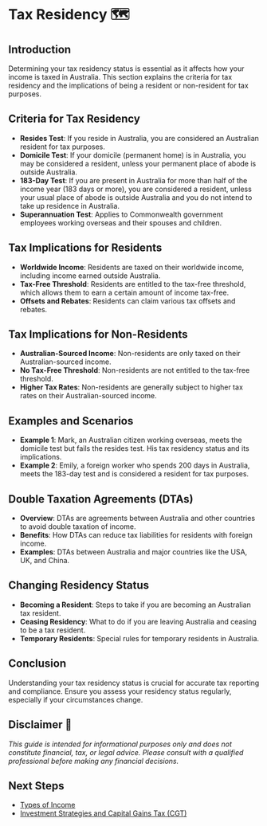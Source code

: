 # Tax Residency 🗺️

## Introduction

Determining your tax residency status is essential as it affects how your income is taxed in Australia. This section explains the criteria for tax residency and the implications of being a resident or non-resident for tax purposes.

## Criteria for Tax Residency

- **Resides Test**: If you reside in Australia, you are considered an Australian resident for tax purposes.
- **Domicile Test**: If your domicile (permanent home) is in Australia, you may be considered a resident, unless your permanent place of abode is outside Australia.
- **183-Day Test**: If you are present in Australia for more than half of the income year (183 days or more), you are considered a resident, unless your usual place of abode is outside Australia and you do not intend to take up residence in Australia.
- **Superannuation Test**: Applies to Commonwealth government employees working overseas and their spouses and children.

## Tax Implications for Residents

- **Worldwide Income**: Residents are taxed on their worldwide income, including income earned outside Australia.
- **Tax-Free Threshold**: Residents are entitled to the tax-free threshold, which allows them to earn a certain amount of income tax-free.
- **Offsets and Rebates**: Residents can claim various tax offsets and rebates.

## Tax Implications for Non-Residents

- **Australian-Sourced Income**: Non-residents are only taxed on their Australian-sourced income.
- **No Tax-Free Threshold**: Non-residents are not entitled to the tax-free threshold.
- **Higher Tax Rates**: Non-residents are generally subject to higher tax rates on their Australian-sourced income.

## Examples and Scenarios

- **Example 1**: Mark, an Australian citizen working overseas, meets the domicile test but fails the resides test. His tax residency status and its implications.
- **Example 2**: Emily, a foreign worker who spends 200 days in Australia, meets the 183-day test and is considered a resident for tax purposes.

## Double Taxation Agreements (DTAs)

- **Overview**: DTAs are agreements between Australia and other countries to avoid double taxation of income.
- **Benefits**: How DTAs can reduce tax liabilities for residents with foreign income.
- **Examples**: DTAs between Australia and major countries like the USA, UK, and China.

## Changing Residency Status

- **Becoming a Resident**: Steps to take if you are becoming an Australian tax resident.
- **Ceasing Residency**: What to do if you are leaving Australia and ceasing to be a tax resident.
- **Temporary Residents**: Special rules for temporary residents in Australia.

## Conclusion

Understanding your tax residency status is crucial for accurate tax reporting and compliance. Ensure you assess your residency status regularly, especially if your circumstances change.

## Disclaimer 🚨

*This guide is intended for informational purposes only and does not constitute financial, tax, or legal advice. Please consult with a qualified professional before making any financial decisions.*

## Next Steps

- [Types of Income](types-of-income.md)
- [Investment Strategies and Capital Gains Tax (CGT)](investment-strategies.md)

